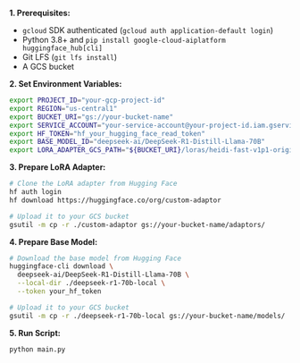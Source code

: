 **1. Prerequisites:**
- `gcloud` SDK authenticated (`gcloud auth application-default login`)
- Python 3.8+ and `pip install google-cloud-aiplatform huggingface_hub[cli]`
- Git LFS (`git lfs install`)
- A GCS bucket

**2. Set Environment Variables:**
```bash
export PROJECT_ID="your-gcp-project-id"
export REGION="us-central1"
export BUCKET_URI="gs://your-bucket-name"
export SERVICE_ACCOUNT="your-service-account@your-project-id.iam.gserviceaccount.com"
export HF_TOKEN="hf_your_hugging_face_read_token"
export BASE_MODEL_ID="deepseek-ai/DeepSeek-R1-Distill-Llama-70B"
export LORA_ADAPTER_GCS_PATH="${BUCKET_URI}/loras/heidi-fast-v1p1-original"
```

**3. Prepare LoRA Adapter:**
```bash
# Clone the LoRA adapter from Hugging Face
hf auth login
hf download https://huggingface.co/org/custom-adaptor

# Upload it to your GCS bucket
gsutil -m cp -r ./custom-adaptor gs://your-bucket-name/adaptors/
```

**4. Prepare Base Model:**
```bash
# Download the base model from Hugging Face
huggingface-cli download \
  deepseek-ai/DeepSeek-R1-Distill-Llama-70B \
  --local-dir ./deepseek-r1-70b-local \
  --token your_hf_token

# Upload it to your GCS bucket
gsutil -m cp -r ./deepseek-r1-70b-local gs://your-bucket-name/models/
```

**5. Run Script:**
```bash
python main.py
```
